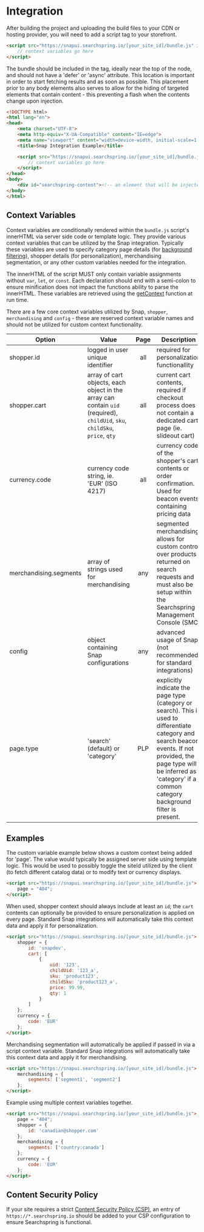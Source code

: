 # Integration

After building the project and uploading the build files to your CDN or hosting provider, you will need to add a script tag to your storefront.


```html
<script src="https://snapui.searchspring.io/[your_site_id]/bundle.js" id="searchspring-context">
    // context variables go here
</script>
```

The bundle should be included in the <head> tag, ideally near the top of the node, and should not have a 'defer' or 'async' attribute. This location is important in order to start fetching results and as soon as possible. This placement prior to any body elements also serves to allow for the hiding of targeted elements that contain content - this preventing a flash when the contents change upon injection.


```html
<!DOCTYPE html>
<html lang="en">
<head>
    <meta charset="UTF-8">
    <meta http-equiv="X-UA-Compatible" content="IE=edge">
    <meta name="viewport" content="width=device-width, initial-scale=1.0">
    <title>Snap Integration Example</title>

    <script src="https://snapui.searchspring.io/[your_site_id]/bundle.js" id="searchspring-context">
        // context variables go here
    </script>
</head>
<body>
    <div id="searchspring-content"><!-- an element that will be injected into --></div>
</body>
</html>
```

## Context Variables

Context variables are conditionally rendered within the `bundle.js` script's innerHTML via server side code or template logic. They provide various context variables that can be utilized by the Snap integration. Typically these variables are used to specify category page details (for [background filtering](https://searchspring.github.io/snap/snap-background-filters)), shopper details (for personalization), merchandising segmentation, or any other custom variables needed for the integration.

The innerHTML of the script MUST only contain variable assignments without `var`, `let`, or `const`. Each declaration should end with a semi-colon to ensure minification does not impact the functions ability to parse the innerHTML. These variables are retrieved using the [getContext](https://searchspring.github.io/snap/reference-toolbox-getcontext) function at run time.

There are a few core context variables utilized by Snap, `shopper`, `merchandising` and `config` - these are reserved context variable names and should not be utilized for custom context functionality.

| Option | Value | Page | Description |
|---|---|:---:|---|
| shopper.id | logged in user unique identifier | all | required for personalization functionallity |
| shopper.cart | array of cart objects, each object in the array can contain `uid` (required), `childUid`, `sku`, `childSku`, `price`, `qty` | all | current cart contents, required if checkout process does not contain a dedicated cart page (ie. slideout cart) |
| currency.code | currency code string, ie. 'EUR' (ISO 4217) | all | currency code of the shopper's cart contents or order confirmation. Used for beacon events containing pricing data |
| merchandising.segments | array of strings used for merchandising | any | segmented merchandising allows for custom control over products returned on search requests and must also be setup within the Searchspring Management Console (SMC) |
| config | object containing Snap configurations | any | advanced usage of Snap (not recommended for standard integrations) |
| page.type | 'search' (default) or 'category' | PLP | explicitly indicate the page type (category or search). This is used to differentiate category and search beacon events. If not provided, the page type will be inferred as 'category' if a common category background filter is present. |

## Examples

The custom variable example below shows a custom context being added for 'page'. The value would typically be assigned server side using template logic. This would be used to possibly toggle the siteId utilized by the client (to fetch different catalog data) or to modify text or currency displays.

```html
<script src="https://snapui.searchspring.io/[your_site_id]/bundle.js">
	page = "404";
</script>
```

When used, shopper context should always include at least an `id`; the `cart` contents can optionally be provided to ensure personalization is applied on every page. Standard Snap integrations will automatically take this context data and apply it for personalization.

```html
<script src="https://snapui.searchspring.io/[your_site_id]/bundle.js">
	shopper = {
		id: 'snapdev',
		cart: [
			{
				uid: '123',
				childUid: '123_a',
				sku: 'product123',
				childSku: 'product123_a',
				price: 99.99,
				qty: 1
			}
		]
	};
	currency = {
		code: 'EUR'
	};
</script>
```

Merchandising segmentation will automatically be applied if passed in via a script context variable. Standard Snap integrations will automatically take this context data and apply it for merchandising.

```html
<script src="https://snapui.searchspring.io/[your_site_id]/bundle.js">
	merchandising = {
		segments: ['segment1', 'segment2']
	};
</script>
```

Example using multiple context variables together.

```html
<script src="https://snapui.searchspring.io/[your_site_id]/bundle.js">
	page = "404";
	shopper = {
		id: 'canadian@shopper.com'
	};
	merchandising = {
		segments: ['country:canada']
	};
	currency = {
		code: 'EUR'
	};
</script>
```

## Content Security Policy

If your site requires a strict [Content Security Policy (CSP)](https://developer.mozilla.org/en-US/docs/Web/HTTP/Guides/CSP), an entry of `https://*.searchspring.io` should be added to your CSP configuration to ensure Searchspring is functional. 

